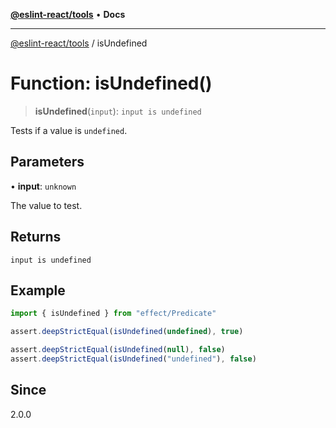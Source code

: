 [**@eslint-react/tools**](../README.md) • **Docs**

***

[@eslint-react/tools](../README.md) / isUndefined

# Function: isUndefined()

> **isUndefined**(`input`): `input is undefined`

Tests if a value is `undefined`.

## Parameters

• **input**: `unknown`

The value to test.

## Returns

`input is undefined`

## Example

```ts
import { isUndefined } from "effect/Predicate"

assert.deepStrictEqual(isUndefined(undefined), true)

assert.deepStrictEqual(isUndefined(null), false)
assert.deepStrictEqual(isUndefined("undefined"), false)
```

## Since

2.0.0
